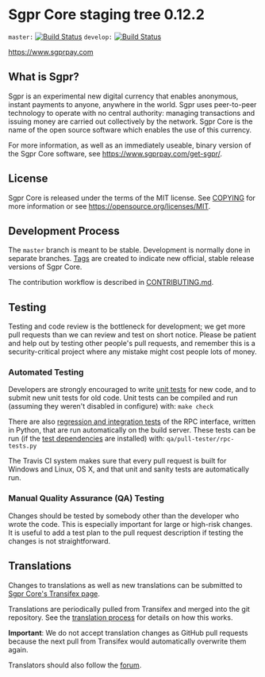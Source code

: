 Sgpr Core staging tree 0.12.2
===============================

`master:` [![Build Status](https://travis-ci.org/sgprpay/sgpr.svg?branch=master)](https://travis-ci.org/sgprpay/sgpr) `develop:` [![Build Status](https://travis-ci.org/sgprpay/sgpr.svg?branch=develop)](https://travis-ci.org/sgprpay/sgpr/branches)

https://www.sgprpay.com


What is Sgpr?
----------------

Sgpr is an experimental new digital currency that enables anonymous, instant
payments to anyone, anywhere in the world. Sgpr uses peer-to-peer technology
to operate with no central authority: managing transactions and issuing money
are carried out collectively by the network. Sgpr Core is the name of the open
source software which enables the use of this currency.

For more information, as well as an immediately useable, binary version of
the Sgpr Core software, see https://www.sgprpay.com/get-sgpr/.


License
-------

Sgpr Core is released under the terms of the MIT license. See [COPYING](COPYING) for more
information or see https://opensource.org/licenses/MIT.

Development Process
-------------------

The `master` branch is meant to be stable. Development is normally done in separate branches.
[Tags](https://github.com/sgprpay/sgpr/tags) are created to indicate new official,
stable release versions of Sgpr Core.

The contribution workflow is described in [CONTRIBUTING.md](CONTRIBUTING.md).

Testing
-------

Testing and code review is the bottleneck for development; we get more pull
requests than we can review and test on short notice. Please be patient and help out by testing
other people's pull requests, and remember this is a security-critical project where any mistake might cost people
lots of money.

### Automated Testing

Developers are strongly encouraged to write [unit tests](/doc/unit-tests.md) for new code, and to
submit new unit tests for old code. Unit tests can be compiled and run
(assuming they weren't disabled in configure) with: `make check`

There are also [regression and integration tests](/qa) of the RPC interface, written
in Python, that are run automatically on the build server.
These tests can be run (if the [test dependencies](/qa) are installed) with: `qa/pull-tester/rpc-tests.py`

The Travis CI system makes sure that every pull request is built for Windows
and Linux, OS X, and that unit and sanity tests are automatically run.

### Manual Quality Assurance (QA) Testing

Changes should be tested by somebody other than the developer who wrote the
code. This is especially important for large or high-risk changes. It is useful
to add a test plan to the pull request description if testing the changes is
not straightforward.

Translations
------------

Changes to translations as well as new translations can be submitted to
[Sgpr Core's Transifex page](https://www.transifex.com/projects/p/sgpr/).

Translations are periodically pulled from Transifex and merged into the git repository. See the
[translation process](doc/translation_process.md) for details on how this works.

**Important**: We do not accept translation changes as GitHub pull requests because the next
pull from Transifex would automatically overwrite them again.

Translators should also follow the [forum](https://www.sgprpay.com/forum/topic/sgpr-worldwide-collaboration.88/).
